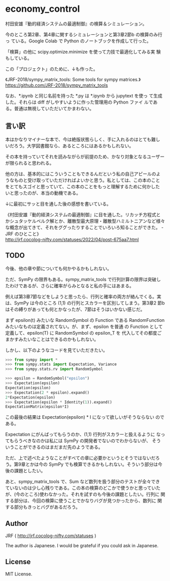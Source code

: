 # economy_control

<!-- Time-stamp: "2022-05-15T12:49:05Z" -->

村田安雄『動的経済システムの最適制御』の検算＆シミュレーション。

今のところ第2章、第4章に関するシミュレーションと第3章2節b の検算のみ行っ
ている。Google Colab で Python のノートブックを作成して行った。

「検算」の他に scipy.optimize.minimize を使って力技で最適化してみる実
験もしている。

この「プロジェクト」のために、↓も作った。

《JRF-2018/sympy_matrix_tools: Some tools for sympy matrices.》  
https://github.com/JRF-2018/sympy_matrix_tools

なお、*.ipynb と同じ名前を持った *.py は *.ipynb から jupytext を使っ
て生成した。それらは diff がしやすいように作った管理用の Python ファイ
ルである。普通は無視していただいてかまわない。


## 言い訳

本はかなりマイナーな本で、今は絶版状態らしく、手に入れるのはとても難し
いだろう。大学図書館なら、あるところにはあるかもしれない。

その本を持っていてそれを読みながらが前提のため、かなり対象となるユーザー
が限られると思われる。

他の方は、基本的にはこういうこともできるんだという私の自己アピールのよ
うなものと受け取っていただければよいかと思う。私としては、この本のこと
をとてもスゴイと思っていて、この本のことをもっと理解するために何かした
いと思ったのが、本当の動機である。

↓に最初にサッと目を通した後の感想を書いている。

《村田安雄『動的経済システムの最適制御』に目を通した。リカッチ方程式と
かシュタッケルベルク解とか、離散型最大原理・離散型ハミルトニアンなど様々
な概念が出てきて、それをググったりすることでいろいろ知ることができた。 - JRF のひとこと》  
http://jrf.cocolog-nifty.com/statuses/2022/04/post-675aa7.html


## TODO

今後、他の章や節についても何かやるかもしれない。

ただ、SymPy の限界もある。sympy_matrix_tools で行列計算の限界は突破し
たわけであるが、さらに確率がらみとなると私の手にはあまる。

例えば第3章7節などをしようと思ったら、行列と確率の両方が絡んでくる。実
は、SymPy は今のところ (1,1) の行列とスカラーを区別してしまう。第3章2
節b はその縛りがあっても何とかなったが、7節はそうはいかない感じだ。

まず epsilon(t) みたいな RandomSymbol の Function である
RandomFunction みたいなものは定義されてない。が、まず、epsilon を普通
の Function として定義して、epsilon(T) に RandomSymbol の epsilon_T を
代入してその都度ごまかすみたいなことはできるのかもしれない。

しかし、以下のようなコードを見ていただきたい。

```python
>>> from sympy import *
>>> from sympy.stats import Expectation, Variance
>>> from sympy.stats.rv import RandomSymbol

>>> epsilon = RandomSymbol("epsilon")
>>> Expectation(epsilon)
Expectation(epsilon)
>>> Expectation(2 * epsilon).expand()
2*Expectation(epsilon)
>>> Expectation(epsilon * Identity(1)).expand()
ExpectationMatrix(epsilon*I)

```

この最後の結果は Expectation(epsilon) * I になって欲しいがそうならない
のである。

Expectation にがんばってもらうのか、(1,1) 行列がスカラーと扱えるように
なってもらうべきなのかは私には SymPy の開発者でないのでわからないが、
そういうことができるのはまだまだ先のようである。

ただ、上で述べたようなことがすべての章に必要かというとそうではないだろ
う。第9章とかは今の SymPy でも検算できるかもしれない。そういう部分は今
後の課題としたい。

あと、sympy_matrix_tools で、Sum など数列を扱う部分のテストが全々でき
ていないのは少し心残りである。この本の検算のどこかで使うかと思っていた
が、(今のところ)使わなかった。それを試すのも今後の課題としたい。行列に
関する部分は、今回の検算に使うことでかなりバグが見つかったから、数列に
関する部分もきっとバグがあるだろう。


## Author

JRF ( http://jrf.cocolog-nifty.com/statuses )

The author is Japanese.  I would be grateful if you could ask in Japanese.


## License

MIT License.
